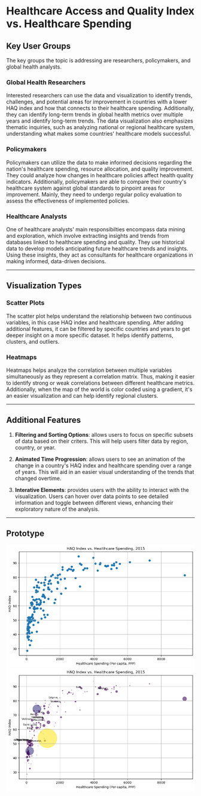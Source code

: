 # Healthcare Access and Quality Index vs. Healthcare Spending

## Key User Groups
The key groups the topic is addressing are researchers, policymakers, and global health analysts. 

### **Global Health Researchers**
Interested researchers can use the data and visualization to identify trends, challenges, and potential areas for improvement in countries with a lower HAQ index and how that connects to their healthcare spending. Additionally, they can identify long-term trends in global health metrics over multiple years and identify long-term trends. The data visualization also emphasizes thematic inquiries, such as analyzing national or regional healthcare system, understanding what makes some countries' healthcare models successful.

### **Policymakers**
Policymakers can utilize the data to make informed decisions regarding the nation's healthcare spending, resource allocation, and quality improvement. They could analyze how changes in healthcare policies affect health quality indicators. Additionally, policymakers are able to compare their country's healthcare system against global standards to pinpoint areas for improvement. Mainly, they need to undergo regular policy evaluation to assess the effectiveness of implemented policies.

### **Healthcare Analysts**
One of healthcare analysts' main responsibilties encompass data mining and exploration, which involve extracting insights and trends from databases linked to healthcare spending and quality. They use historical data to develop models anticipating future healthcare trends and insights. Using these insights, they act as consultants for healthcare organizations in making informed, data-driven decisions.
___

## Visualization Types

### Scatter Plots
The scatter plot helps understand the relationship between two continuous variables, in this case HAQ index and healthcare spending. After adding additional features, it can be filtered by specific countries and years to get deeper insight on a more specific dataset. It helps identify patterns, clusters, and outliers.

### Heatmaps
Heatmaps helps analyze the correlation between multiple variables simultaneously as they represent a correlation matrix. Thus, making it easier to identify strong or weak correlations between different healthcare metrics. Additionally, when the map of the world is color coded using a gradient, it's an easier visualization and can help identify regional clusters.

___

## Additional Features

1. **Filtering and Sorting Options**: allows users to focus on specific subsets of data based on their criters. This will help users filter data by region, country, or year.

2. **Animated Time Progression**: allows users to see an animation of the change in a country's HAQ index and healthcare spending over a range of years. This will aid in an easier visual understanding of the trends that changed overtime.

3. **Interative Elements**: provides users with the ability to interact with the visualization. Users can hover over data points to see detailed information and toggle between different views, enhancing their exploratory nature of the analysis.

___

## Prototype
![scatter plot 1](images/scatter_plot1.png)
![scatter plot 2](images/scatter_plot2.png)
